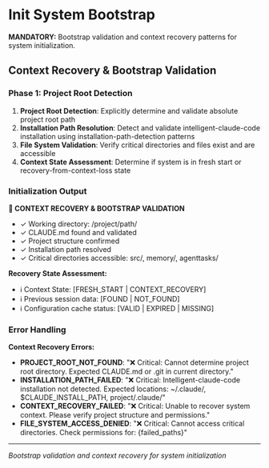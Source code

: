 # Init System Bootstrap

**MANDATORY:** Bootstrap validation and context recovery patterns for system initialization.

## Context Recovery & Bootstrap Validation

### Phase 1: Project Root Detection
1. **Project Root Detection**: Explicitly determine and validate absolute project root path
2. **Installation Path Resolution**: Detect and validate intelligent-claude-code installation using installation-path-detection patterns
3. **File System Validation**: Verify critical directories and files exist and are accessible
4. **Context State Assessment**: Determine if system is in fresh start or recovery-from-context-loss state

### Initialization Output

**🔧 CONTEXT RECOVERY & BOOTSTRAP VALIDATION**
- ✓ Working directory: /project/path/
- ✓ CLAUDE.md found and validated
- ✓ Project structure confirmed
- ✓ Installation path resolved
- ✓ Critical directories accessible: src/, memory/, agenttasks/

**Recovery State Assessment:**
- ℹ️ Context State: [FRESH_START | CONTEXT_RECOVERY]
- ℹ️ Previous session data: [FOUND | NOT_FOUND]
- ℹ️ Configuration cache status: [VALID | EXPIRED | MISSING]

### Error Handling

**Context Recovery Errors:**
- **PROJECT_ROOT_NOT_FOUND**: "❌ Critical: Cannot determine project root directory. Expected CLAUDE.md or .git in current directory."
- **INSTALLATION_PATH_FAILED**: "❌ Critical: Intelligent-claude-code installation not detected. Expected locations: ~/.claude/, $CLAUDE_INSTALL_PATH, project/.claude/"
- **CONTEXT_RECOVERY_FAILED**: "❌ Critical: Unable to recover system context. Please verify project structure and permissions."
- **FILE_SYSTEM_ACCESS_DENIED**: "❌ Critical: Cannot access critical directories. Check permissions for: {failed_paths}"

---

*Bootstrap validation and context recovery for system initialization*